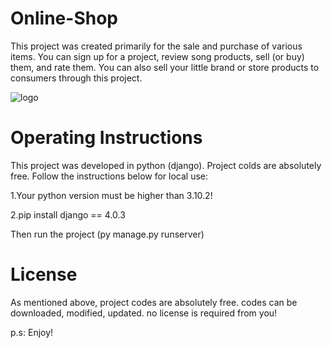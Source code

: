 # Online-Shop

This project was created primarily for the sale and purchase of various items. 
You can sign up for a project, review song products, sell (or buy) them, and rate them.
You can also sell your little brand or store products to consumers through this project.

![logo](https://user-images.githubusercontent.com/88030420/159337435-cc1439b2-e219-43b4-9d96-539fd18ea34b.png)


# Operating Instructions

This project was developed in python (django). Project colds are absolutely free.
Follow the instructions below for local use:

1.Your python version must be higher than 3.10.2!

2.pip install django == 4.0.3

Then run the project (py manage.py runserver)

# License

As mentioned above, project codes are absolutely free. codes can be downloaded, modified, updated. no license is required from you!

p.s: Enjoy!
